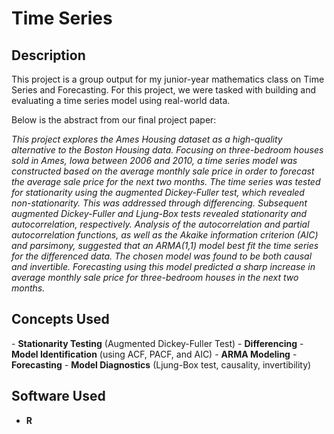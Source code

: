 <h1>Time Series</h1>

<h2>Description</h2>

This project is a group output for my junior-year mathematics class on Time Series and Forecasting. For this project, we were tasked with building and evaluating a time series model using real-world data.

Below is the abstract from our final project paper:

<i>
This project explores the Ames Housing dataset as a high-quality alternative to the Boston Housing data. Focusing on three-bedroom houses sold in Ames, Iowa between 2006 and 2010, a time series model was constructed based on the average monthly sale price in order to forecast the average sale price for the next two months. The time series was tested for stationarity using the augmented Dickey-Fuller test, which revealed non-stationarity. This was addressed through differencing. Subsequent augmented Dickey-Fuller and Ljung-Box tests revealed stationarity and autocorrelation, respectively. Analysis of the autocorrelation and partial autocorrelation functions, as well as the Akaike information criterion (AIC) and parsimony, suggested that an ARMA(1,1) model best fit the time series for the differenced data. The chosen model was found to be both causal and invertible. Forecasting using this model predicted a sharp increase in average monthly sale price for three-bedroom houses in the next two months.
</i>
<br />

<h2>Concepts Used</h2>
- <b>Stationarity Testing</b> (Augmented Dickey-Fuller Test)
- <b>Differencing</b>
- <b>Model Identification</b> (using ACF, PACF, and AIC)
- <b>ARMA Modeling</b>
- <b>Forecasting</b>
- <b>Model Diagnostics</b> (Ljung-Box test, causality, invertibility)

<h2>Software Used</h2>

- <b>R</b> 

